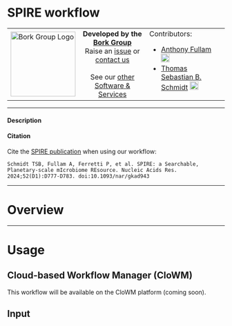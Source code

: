 # SPIRE workflow
<table>
  <tr width="100%">
    <td width="150px">
      <a href="https://www.bork.embl.de/"><img src="https://www.bork.embl.de/assets/img/normal_version.png" alt="Bork Group Logo" width="150px" height="auto"></a>
    </td>
    <td width="425px" align="center">
      <b>Developed by the <a href="https://www.bork.embl.de/">Bork Group</a></b><br>
      Raise an <a href="https://github.com/grp-bork/spire/issues">issue</a> or <a href="mailto:N4M@embl.de">contact us</a><br><br>
      See our <a href="https://www.bork.embl.de/services.html">other Software & Services</a>
    </td>
    <td width="500px">
      Contributors:<br>
      <ul>
        <li>
  <a href="https://github.com/fullama/">Anthony Fullam</a> <a href="https://orcid.org/0000-0002-0884-8124"><img src="https://orcid.org/assets/vectors/orcid.logo.icon.svg" alt="ORCID icon" width="20px" height="20px"></a><br>
</li>
        <li>
  <a href="https://github.com/defleury/">Thomas Sebastian B. Schmidt</a> <a href="https://orcid.org/0000-0001-8587-4177"><img src="https://orcid.org/assets/vectors/orcid.logo.icon.svg" alt="ORCID icon" width="20px" height="20px"></a><br>
</li>
      </ul>
    </td>
  </tr>
</table>

</table>

---
#### Description

#### Citation

Cite the [SPIRE publication](https://doi.org/10.1093/nar/gkad943) when using our workflow:
```
Schmidt TSB, Fullam A, Ferretti P, et al. SPIRE: a Searchable, Planetary-scale mIcrobiome REsource. Nucleic Acids Res. 2024;52(D1):D777-D783. doi:10.1093/nar/gkad943
```

---
# Overview


---
# Usage
## Cloud-based Workflow Manager (CloWM)
This workflow will be available on the CloWM platform (coming soon).

## Input 
